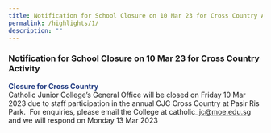 ```yaml
---
title: Notification for School Closure on 10 Mar 23 for Cross Country Activity
permalink: /highlights/1/
description: ""
---
```

### **Notification for School Closure on 10 Mar 23 for Cross Country Activity**

<span style = "color: #213b81" ><b>Closure for Cross Country</b></span><br>
Catholic Junior College’s General Office will be closed on Friday 10 Mar 2023 due to staff participation in the annual CJC Cross Country at Pasir Ris Park.  For enquiries, please email the College at catholic\_jc@moe.edu.sg and we will respond on Monday 13 Mar 2023